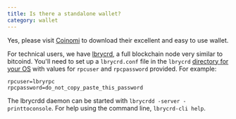 ```yaml
---
title: Is there a standalone wallet?
category: wallet
---
```


Yes, please visit [Coinomi](http://www.coinomi.com) to download their excellent and easy to use wallet.

For technical users, we have [lbrycrd](https://github.com/lbryio/lbrycrd/releases), a full blockchain node very similar to bitcoind. You'll need to set up a `lbrycrd.conf` file in the `lbrycrd` [directory for your OS](/faq/lbry-directories) with values for `rpcuser` and `rpcpassword` provided. For example:

```
rpcuser=lbryrpc
rpcpassword=do_not_copy_paste_this_password
```

The lbrycrdd daemon can be started with `lbrycrdd -server -printtoconsole`. For help using the command line, `lbrycrd-cli help`.
